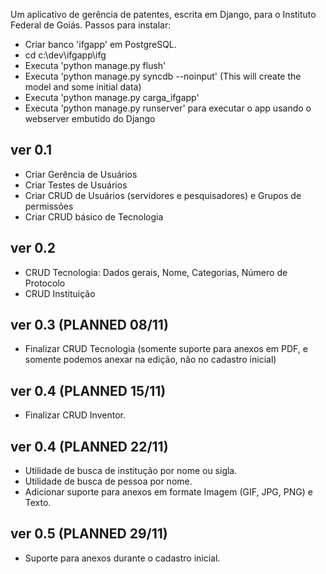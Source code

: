 Um aplicativo de gerência de patentes, escrita em Django, para o Instituto Federal de Goiás.
Passos para instalar:
* Criar banco 'ifgapp' em PostgreSQL.
* cd c:\dev\ifgapp\ifg
* Executa 'python manage.py flush'
* Executa 'python manage.py syncdb --noinput' (This will create the model and some initial data)
* Executa 'python manage.py carga_ifgapp'
* Executa 'python manage.py runserver' para executar o app usando o webserver embutido do Django

ver 0.1
-----------------------------
- Criar Gerência de Usuários
- Criar Testes de Usuários
- Criar CRUD de Usuários (servidores e pesquisadores) e Grupos de permissões
- Criar CRUD básico de Tecnologia

ver 0.2
-----------------------------
- CRUD Tecnologia: Dados gerais, Nome, Categorias, Número de Protocolo
- CRUD Instituição

ver 0.3 (PLANNED 08/11)
-----------------------------
- Finalizar CRUD Tecnologia
(somente suporte para anexos em PDF, e somente podemos anexar na edição, não no cadastro inicial)

ver 0.4 (PLANNED 15/11)
-----------------------------
- Finalizar CRUD Inventor.

ver 0.4 (PLANNED 22/11)
-----------------------------
- Utilidade de busca de institução por nome ou sigla.
- Utilidade de busca de pessoa por nome.
- Adicionar suporte para anexos em formate Imagem (GIF, JPG, PNG) e Texto.

ver 0.5 (PLANNED 29/11)
-----------------------------
- Suporte para anexos durante o cadastro inicial.













